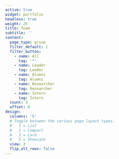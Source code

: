 ```yaml
---
active: true
widget: portfolio
headless: true
weight: 25
title: Team
subtitle: ''
content:
  page_type: group
  filter_default: 1
  filter_button:
    - name: All
      tag: '*'
    - name: Leader
      tag: Leader
    - name: Alumni
      tag: Alumni
    - name: Researcher
      tag: Researcher
    - name: Intern
      tag: Intern
  count: 3
  offset: 0
design:
  columns: '5'
  # Toggle between the various page layout types.
  #   1 = List
  #   2 = Compact
  #   3 = Card
  #   5 = Showcase
  view: 3
  flip_alt_rows: false
---
```

